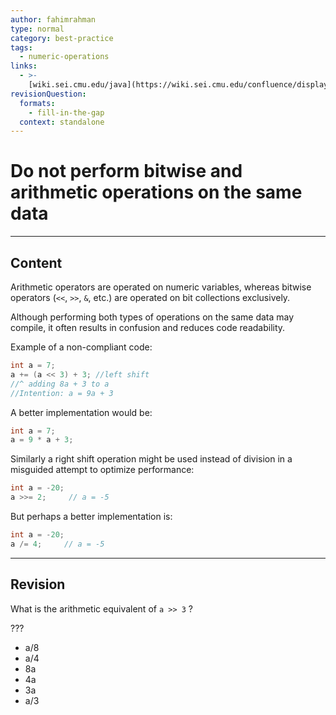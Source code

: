 ```yaml
---
author: fahimrahman
type: normal
category: best-practice
tags:
  - numeric-operations
links:
  - >-
    [wiki.sei.cmu.edu/java](https://wiki.sei.cmu.edu/confluence/display/java/NUM01-J.+Do+not+perform+bitwise+and+arithmetic+operations+on+the+same+data){website}
revisionQuestion:
  formats:
    - fill-in-the-gap
  context: standalone
---
```


# Do not perform bitwise and arithmetic operations on the same data


---

## Content

Arithmetic operators are operated on numeric variables, whereas bitwise operators (`<<`, `>>`, `&`, etc.) are operated on bit collections exclusively.

Although performing both types of operations on the same data may compile, it often results in confusion and reduces code readability. 

Example of a non-compliant code:

```java
int a = 7;
a += (a << 3) + 3; //left shift
//^ adding 8a + 3 to a 
//Intention: a = 9a + 3
```

A better implementation would be:

```java
int a = 7;
a = 9 * a + 3;
```

Similarly a right shift operation might be used instead of division in a misguided attempt to optimize performance:

```java
int a = -20;
a >>= 2;     // a = -5
```

But perhaps a better implementation is:

```java
int a = -20;
a /= 4;     // a = -5
```


---

## Revision

What is the arithmetic equivalent of `a >> 3`  ?

???

- a/8
- a/4
- 8a
- 4a
- 3a
- a/3
